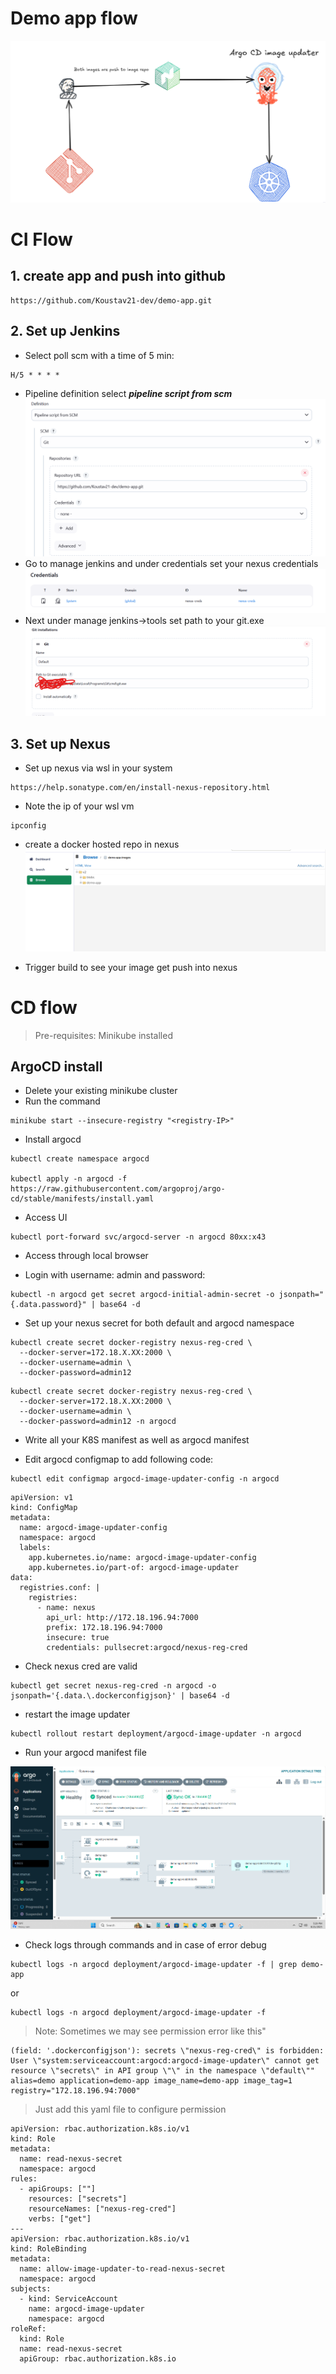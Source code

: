 # Demo app flow
![flow](public/workflow.png)

# CI Flow
## 1. create app and push into github

```
https://github.com/Koustav21-dev/demo-app.git
```
## 2. Set up Jenkins 
- Select poll scm with a time of 5 min:
```
H/5 * * * *
```
- Pipeline definition select *__pipeline script from scm__*
![](public/jenkis1.png)
- Go to manage jenkins and under credentials set your nexus credentials
![](/public/jenkins2.png)
- Next under manage jenkins->tools set path to your git.exe
![](/public/jenkins3.png)
## 3. Set up Nexus
- Set up nexus via wsl in your system
```
https://help.sonatype.com/en/install-nexus-repository.html
```
- Note the ip of your wsl vm 
```
ipconfig
```
- create a docker hosted repo in nexus
![](/public/nexus1.png)

- Trigger build to see your image get push into nexus

# CD flow
> Pre-requisites: Minikube installed
## ArgoCD install
- Delete your existing minikube cluster
- Run the command
```
minikube start --insecure-registry "<registry-IP>"
```
- Install argocd
```
kubectl create namespace argocd

kubectl apply -n argocd -f https://raw.githubusercontent.com/argoproj/argo-cd/stable/manifests/install.yaml

```

- Access UI

```
kubectl port-forward svc/argocd-server -n argocd 80xx:x43

```
- Access through local browser

- Login with username: admin and password:
```
kubectl -n argocd get secret argocd-initial-admin-secret -o jsonpath="{.data.password}" | base64 -d
```

- Set up your nexus secret for both default and argocd namespace

```
kubectl create secret docker-registry nexus-reg-cred \
  --docker-server=172.18.X.XX:2000 \
  --docker-username=admin \
  --docker-password=admin12
```
```
kubectl create secret docker-registry nexus-reg-cred \
  --docker-server=172.18.X.XX:2000 \
  --docker-username=admin \
  --docker-password=admin12 -n argocd
 ```

- Write all your K8S manifest as well as argocd manifest

- Edit argocd configmap to add following code:
```
kubectl edit configmap argocd-image-updater-config -n argocd
```
```
apiVersion: v1
kind: ConfigMap
metadata:
  name: argocd-image-updater-config
  namespace: argocd
  labels:
    app.kubernetes.io/name: argocd-image-updater-config
    app.kubernetes.io/part-of: argocd-image-updater
data:
  registries.conf: |
    registries:
      - name: nexus
        api_url: http://172.18.196.94:7000
        prefix: 172.18.196.94:7000
        insecure: true
        credentials: pullsecret:argocd/nexus-reg-cred

```

- Check nexus cred are valid

```
kubectl get secret nexus-reg-cred -n argocd -o jsonpath='{.data.\.dockerconfigjson}' | base64 -d
```
- restart the image updater
```
kubectl rollout restart deployment/argocd-image-updater -n argocd
```
- Run your argocd manifest file 

![](/public/argocd1.png)

- Check logs through commands and in case of error debug

```
kubectl logs -n argocd deployment/argocd-image-updater -f | grep demo-app
```

or

```
kubectl logs -n argocd deployment/argocd-image-updater -f
```

> Note: Sometimes we may see permission error like this"
```
(field: '.dockerconfigjson'): secrets \"nexus-reg-cred\" is forbidden: User \"system:serviceaccount:argocd:argocd-image-updater\" cannot get resource \"secrets\" in API group \"\" in the namespace \"default\"" alias=demo application=demo-app image_name=demo-app image_tag=1 registry="172.18.196.94:7000"
```

> Just add this yaml file to configure permission

```
apiVersion: rbac.authorization.k8s.io/v1
kind: Role
metadata:
  name: read-nexus-secret
  namespace: argocd
rules:
  - apiGroups: [""]
    resources: ["secrets"]
    resourceNames: ["nexus-reg-cred"]
    verbs: ["get"]
---
apiVersion: rbac.authorization.k8s.io/v1
kind: RoleBinding
metadata:
  name: allow-image-updater-to-read-nexus-secret
  namespace: argocd
subjects:
  - kind: ServiceAccount
    name: argocd-image-updater
    namespace: argocd
roleRef:
  kind: Role
  name: read-nexus-secret
  apiGroup: rbac.authorization.k8s.io

```